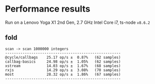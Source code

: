 # Performance results

Run on a Lenovo Yoga X1 2nd Gen, 2.7 GHz Intel Core i7, ts-node `v8.6.2`

## fold

```
scan -> scan 1000000 integers
-----------------------------------------------------
@cycle/callbags    25.17 op/s ±  0.87%   (62 samples)
callbag-basics     24.98 op/s ±  1.05%   (62 samples)
xstream            14.03 op/s ±  1.67%   (68 samples)
rxjs               14.29 op/s ±  3.08%   (70 samples)
most               28.32 op/s ±  1.86%   (67 samples)
-----------------------------------------------------
```
